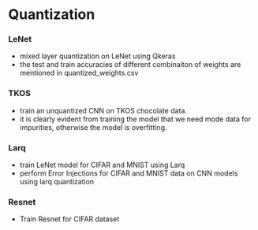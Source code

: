 # Quantization
### LeNet
 - mixed layer quantization on LeNet using Qkeras
 - the test and train accuracies of different combinaiton of weights are mentioned in quantized_weights.csv
 
### TKOS
  - train an unquantized CNN on TKOS chocolate data.
  - it is clearly evident from training the model that we need mode data for impurities, otherwise the model is overfitting.
  
### Larq
 - train LeNet model for CIFAR and MNIST using Larq
 - perform Error Injections for CIFAR and MNIST data on CNN models using larq quantization
 
### Resnet
 - Train Resnet for CIFAR dataset
